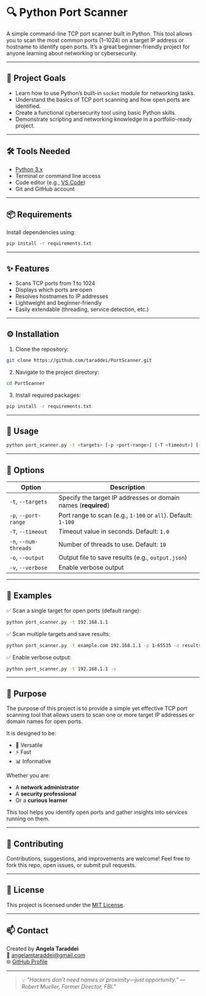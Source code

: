 # 🔍 Python Port Scanner

A simple command-line TCP port scanner built in Python. This tool allows you to scan the most common ports (1–1024) on a target IP address or hostname to identify open ports. It’s a great beginner-friendly project for anyone learning about networking or cybersecurity.

---

## 🎯 Project Goals

- Learn how to use Python’s built-in `socket` module for networking tasks.
- Understand the basics of TCP port scanning and how open ports are identified.
- Create a functional cybersecurity tool using basic Python skills.
- Demonstrate scripting and networking knowledge in a portfolio-ready project.

---

## 🛠 Tools Needed

- [Python 3.x](https://www.python.org/downloads/)
- Terminal or command line access
- Code editor (e.g., [VS Code](https://code.visualstudio.com/))
- Git and GitHub account

---

## 📦 Requirements

Install dependencies using:

```bash
pip install -r requirements.txt
```

---

## ✨ Features

- Scans TCP ports from 1 to 1024
- Displays which ports are open
- Resolves hostnames to IP addresses
- Lightweight and beginner-friendly
- Easily extendable (threading, service detection, etc.)

---

## ⚙️ Installation

1. Clone the repository:

```bash
git clone https://github.com/taraddei/PortScanner.git
```

2. Navigate to the project directory:

```bash
cd PortScanner
```

3. Install required packages:

```bash
pip install -r requirements.txt
```

---

## 🚀 Usage

```bash
python port_scanner.py -t <targets> [-p <port-range>] [-T <timeout>] [-n <num-threads>] [-o <output>] [-v]
```

---

## 🧩 Options

| Option             | Description                                                                 |
|--------------------|-----------------------------------------------------------------------------|
| `-t`, `--targets`   | Specify the target IP addresses or domain names (**required**)              |
| `-p`, `--port-range`| Port range to scan (e.g., `1-100` or `all`). Default: `1-100`               |
| `-T`, `--timeout`   | Timeout value in seconds. Default: `1.0`                                    |
| `-n`, `--num-threads`| Number of threads to use. Default: `10`                                   |
| `-o`, `--output`    | Output file to save results (e.g., `output.json`)                           |
| `-v`, `--verbose`   | Enable verbose output                                                       |

---

## 📌 Examples

✅ Scan a single target for open ports (default range):
```bash
python port_scanner.py -t 192.168.1.1
```

✅ Scan multiple targets and save results:
```bash
python port_scanner.py -t example.com 192.168.1.1 -p 1-65535 -o results.json
```

✅ Enable verbose output:
```bash
python port_scanner.py -t 192.168.1.1 -v
```

---

## 🧠 Purpose

The purpose of this project is to provide a simple yet effective TCP port scanning tool that allows users to scan one or more target IP addresses or domain names for open ports.

It is designed to be:

- 🧩 Versatile
- ⚡ Fast
- 📊 Informative

Whether you are:

- A **network administrator**
- A **security professional**
- Or a **curious learner**

This tool helps you identify open ports and gather insights into services running on them.

---

## 🤝 Contributing

Contributions, suggestions, and improvements are welcome! Feel free to fork this repo, open issues, or submit pull requests.

---

## 🪪 License

This project is licensed under the [MIT License](LICENSE).

---

## 📫 Contact

Created by **Angela Taraddei**  
📧 [angelamtaraddei@gmail.com](mailto:angelamtaraddei@gmail.com)  
🌐 [GitHub Profile](https://github.com/taraddei)

---

> 💡 *"Hackers don’t need names or proximity—just opportunity.”
― Robert Mueller, Former Director, FBI."*

